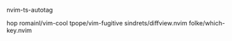 
nvim-ts-autotag

hop 
 romainl/vim-cool
 tpope/vim-fugitive
 sindrets/diffview.nvim
 folke/which-key.nvim
